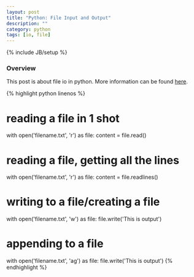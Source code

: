```yaml
---
layout: post
title: "Python: File Input and Output"
description: ""
category: python
tags: [io, file]
---
```

{% include JB/setup %}

<!-- Overview -->
<h3>Overview</h3>

This post is about file io in python. More information can be found [here](https://docs.python.org/2/tutorial/inputoutput.html#reading-and-writing-files).

{% highlight python linenos %}
# reading a file in 1 shot
with open('filename.txt', 'r') as file:
    content = file.read()

# reading a file, getting all the lines
with open('filename.txt', 'r') as file:
    content = file.readlines()

# writing to a file/creating a file
with open('filename.txt', 'w') as file:
    file.write('This is output')

# appending to a file
with open('filename.txt', 'ag') as file:
    file.write('This is output')
{% endhighlight %}